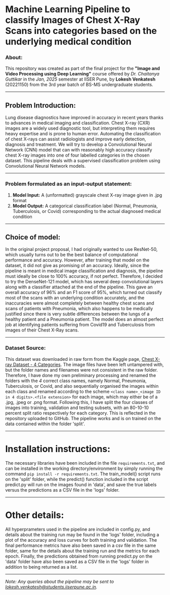 # Machine Learning Pipeline to classify Images of Chest X-Ray Scans into categories based on the underlying medical condition

### About:
This repository was created as part of the final project for the **"Image and Video Processing using Deep Learning"** course offered by *Dr. Chaitanya Guttikar* in the *Jan, 2025* semester at IISER Pune, by **Lokesh Venkatesh** (20221150) from the 3rd year batch of BS-MS undergraduate students. 

---

## Problem Introduction:
Lung disease diagnostics have improved in accuracy in recent years thanks to advances in medical imaging and classification. Chest X-ray (CXR) images are a widely used diagnostic tool, but interpreting them requires heavy expertise and is prone to human error. Automating the classification of chest X-rays can assist radiologists and improve early detection, diagnosis and treatment. We will try to develop a Convolutional Neural Network (CNN) model that can with reasonably high accuracy classify chest X-ray images into one of four labelled categories in the chosen dataset. This pipeline deals with a supervised classification problem using Convolutional Neural Network models. 

---

### Problem formulated as an input-output statement:
1. **Model Input:** A (unformatted) grayscale chest X-ray image given in .jpg format 
2. **Model Output:** A categorical classification label (Normal, Pneumonia, Tuberculosis, or Covid) corresponding to the actual diagnosed medical condition

---

## Choice of model:
In the original project proposal, I had originally wanted to use ResNet-50, which usually turns out to be the best balance of computational performance and accuracy. However, after training that model on the dataset, it did not give as promising of an accuracy. Ideally, since the pipeline is meant in medical image classification and diagnosis, the pipeline must ideally be close to 100% accuracy, if not perfect. Therefore, I decided to try the DenseNet-121 model, which has several deep convolutional layers along with a classifier attached at the end of the pipeline. This gave an overall accuracy of 96% and an F1 score of 95%, which turned out classify most of the scans with an underlying condition accurately, and the inaccuracies were almost completely between healthy chest scans and scans of patients with Pneumonia, which also happens to be medically justified since there is very subtle differences between the lungs of a healthy patient and a Pneumonia patient. The model does an almost perfect job at identifying patients suffering from Covid19 and Tuberculosis from images of their Chest X-Ray scans.

---

### Dataset Source:
This dataset was downloaded in raw form from the Kaggle page, [Chest X-ray Dataset - 4 Categories](https://www.kaggle.com/datasets/pritpal2873/chest-x-ray-dataset-4-categories). The image files have been left untampered with, but the folder names and filenames were not consistent in the raw folder. Therefore, I have done my own preliminary processing and renamed the folders with the *4* correct class names, namely Normal, Pneumonia, Tuberculosis, or Covid, and also sequentially organised the images within each class and renamed according to the scheme `<class name>_<image ID in 4 digits>.<file extension>` for each image, which may either be of a .jpg, .jpeg or .png format. Following this, I have split the four classes of images into training, validation and testing subsets, with an 80-10-10 percent split ratio respectively for each category. This is reflected in the repository uploaded to GitHub. The pipeline works and is on trained on the data contained within the folder 'split'.

---

# Installation instructions:
The necessary libraries have been included in the file `requirements.txt`, and can be installed in the working directory/environment by simply running the command `pip install -r requirements.txt`. The train_model() script runs on the 'split' folder, while the predict() function included in the script predict.py will run on the images found in 'data', and save the true labels versus the predictions as a CSV file in the 'logs' folder. 

---

# Other details:
All hyperprameters used in the pipeline are included in config.py, and details about the training run may be found in the 'logs' folder, including a plot of the accuracy and loss curves for both training and validation. The final performance metrics have also been saved in a csv file in the same folder, same for the details about the training run and the metrics for each epoch. Finally, the predictions obtained from running predict.py on the 'data' folder have also been saved as a CSV file in the 'logs' folder in addition to being returned as a list.

---

*Note: Any queries about the pipeline may be sent to [lokesh.venkatesh@students.iiserpune.ac.in](mailto:lokesh.venkatesh@students.iiserpune.ac.in).*